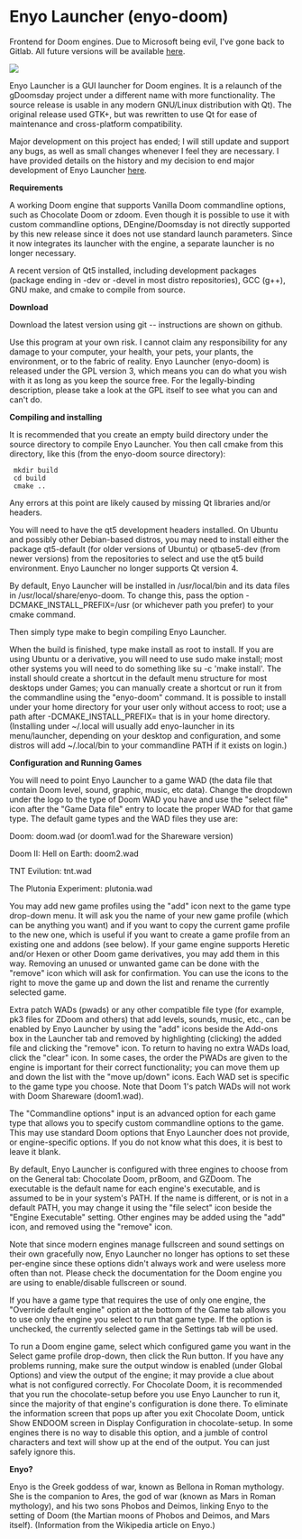 Enyo Launcher (enyo-doom)
=========

Frontend for Doom engines.  Due to Microsoft being evil, I've gone back to Gitlab.  All future versions will be available [here](https://gitlab.com/sdcofer70/enyo-launcher).

![](https://spiralcow.wdfiles.com/local--files/start/enyolauncher.png)

Enyo Launcher is a GUI launcher for Doom engines. It is a relaunch of the gDoomsday project under a different name with more functionality. The source release is usable in any modern GNU/Linux distribution with Qt). The original release used GTK+, but was rewritten to use Qt for ease of maintenance and cross-platform compatibility.

Major development on this project has ended; I will still update and support any bugs, as well as small changes whenever I feel they are necessary.  I have provided details on the history and my decision to end major development of Enyo Launcher [here](https://github.com/stephendcofer/enyo-doom/wiki/Enyo-Launcher:-History-and-Future).

**Requirements**

A working Doom engine that supports Vanilla Doom commandline options, such as Chocolate Doom or zdoom. Even though it is possible to use it with custom commandline options, DEngine/Doomsday is not directly supported by this new release since it does not use standard launch parameters.  Since it now integrates its launcher with the engine, a separate launcher is no longer necessary.

A recent version of Qt5 installed, including development packages (package ending in -dev or -devel in most distro repositories), GCC (g++), GNU make, and cmake to compile from source. 

**Download**

Download the latest version using git -- instructions are shown on github.  

Use this program at your own risk. I cannot claim any responsibility for any damage to your computer, your health, your pets, your plants, the environment, or to the fabric of reality. Enyo Launcher (enyo-doom) is released under the GPL version 3, which means you can do what you wish with it as long as you keep the source free. For the legally-binding description, please take a look at the GPL itself to see what you can and can't do.

**Compiling and installing**

It is recommended that you create an empty build directory under the source directory to compile Enyo Launcher. You then call cmake from this directory, like this (from the enyo-doom source directory):

     mkdir build
     cd build
     cmake ..

Any errors at this point are likely caused by missing Qt libraries and/or headers.

You will need to have the qt5 development headers installed.  On Ubuntu and possibly other Debian-based distros, you may need to install either the package qt5-default (for older versions of Ubuntu) or qtbase5-dev (from newer versions) from the repositories to select and use the qt5 build environment.  Enyo Launcher no longer supports Qt version 4.

By default, Enyo Launcher will be installed in /usr/local/bin and its data files in /usr/local/share/enyo-doom. To change this, pass the option -DCMAKE_INSTALL_PREFIX=/usr (or whichever path you prefer) to your cmake command.

Then simply type make to begin compiling Enyo Launcher.

When the build is finished, type make install as root to install. If you are using Ubuntu or a derivative, you will need to use sudo make install; most other systems you will need to do something like su -c 'make install'. The install should create a shortcut in the default menu structure for most desktops under Games; you can manually create a shortcut or run it from the commandline using the "enyo-doom" command.  It is possible to install under your home directory for your user only without access to root; use a path after -DCMAKE_INSTALL_PREFIX= that is in your home directory.  (Installing under ~/.local will usually add enyo-launcher in its menu/launcher, depending on your desktop and configuration, and some distros will add ~/.local/bin to your commandline PATH if it exists on login.)

**Configuration and Running Games**

You will need to point Enyo Launcher to a game WAD (the data file that contain Doom level, sound, graphic, music, etc data). Change the dropdown under the logo to the type of Doom WAD you have and use the "select file" icon after the "Game Data file" entry to locate the proper WAD for that game type. The default game types and the WAD files they use are:

Doom: doom.wad (or doom1.wad for the Shareware version) 

Doom II: Hell on Earth: doom2.wad 

TNT Evilution: tnt.wad 

The Plutonia Experiment: plutonia.wad 


You may add new game profiles using the "add" icon next to the game type drop-down menu. It will ask you the name of your new game profile (which can be anything you want) and if you want to copy the current game profile to the new one, which is useful if you want to create a game profile from an existing one and addons (see below). If your game engine supports Heretic and/or Hexen or other Doom game derivatives, you may add them in this way. Removing an unused or unwanted game can be done with the "remove" icon which will ask for confirmation.  You can use the icons to the right to move the game up and down the list and rename the currently selected game.

Extra patch WADs (pwads) or any other compatible file type (for example, pk3 files for ZDoom and others) that add levels, sounds, music, etc., can be enabled by Enyo Launcher by using the "add" icons beside the Add-ons box in the Launcher tab and removed by highlighting (clicking) the added file and clicking the "remove" icon. To return to having no extra WADs load, click the "clear" icon. In some cases, the order the PWADs are given to the engine is important for their correct functionality; you can move them up and down the list with the "move up/down" icons.  Each WAD set is specific to the game type you choose. Note that Doom 1's patch WADs will not work with Doom Shareware (doom1.wad).

The "Commandline options" input is an advanced option for each game type that allows you to specify custom commandline options to the game. This may use standard Doom options that Enyo Launcher does not provide, or engine-specific options. If you do not know what this does, it is best to leave it blank.

By default, Enyo Launcher is configured with three engines to choose from on the General tab: Chocolate Doom, prBoom, and GZDoom. The executable is the default name for each engine's executable, and is assumed to be in your system's PATH. If the name is different, or is not in a default PATH, you may change it using the "file select" icon  beside the "Engine Executable" setting. Other engines may be added using the "add" icon, and removed using the "remove" icon.

Note that since modern engines manage fullscreen and sound settings on their own gracefully now, Enyo Launcher no longer has options to set these per-engine since these options didn't always work and were useless more often than not.  Please check the documentation for the Doom engine you are using to enable/disable fullscreen or sound.

If you have a game type that requires the use of only one engine, the "Override default engine" option at the bottom of the Game tab allows you to use only the engine you select to run that game type. If the option is unchecked, the currently selected game in the Settings tab will be used.

To run a Doom engine game, select which configured game you want in the Select game profile drop-down, then click the Run button. If you have any problems running, make sure the output window is enabled (under Global Options) and view the output of the engine; it may provide a clue about what is not configured correctly. For Chocolate Doom, it is recommended that you run the chocolate-setup before you use Enyo Launcher to run it, since the majority of that engine's configuration is done there. To eliminate the information screen that pops up after you exit Chocolate Doom, untick Show ENDOOM screen in Display Configuration in chocolate-setup. In some engines there is no way to disable this option, and a jumble of control characters and text will show up at the end of the output. You can just safely ignore this.  

**Enyo?**

Enyo is the Greek goddess of war, known as Bellona in Roman mythology. She is the companion to Ares, the god of war (known as Mars in Roman mythology), and his two sons Phobos and Deimos, linking Enyo to the setting of Doom (the Martian moons of Phobos and Deimos, and Mars itself). (Information from the Wikipedia article on Enyo.) 
